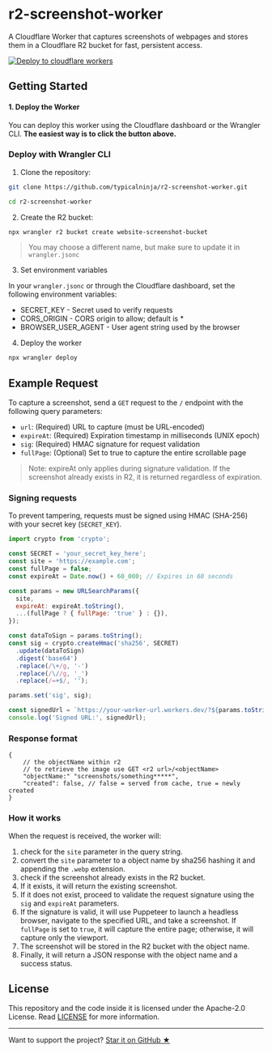 [cloudflare-deploy-url]: https://deploy.workers.cloudflare.com/?url=https://github.com/typicalninja/r2-screenshot-worker

# r2-screenshot-worker

A Cloudflare Worker that captures screenshots of webpages and stores them in a Cloudflare R2 bucket for fast, persistent access.

[![Deploy to cloudflare workers](https://deploy.workers.cloudflare.com/button)](cloudflare-deploy-url)
## Getting Started


#### 1. Deploy the Worker

You can deploy this worker using the Cloudflare dashboard or the Wrangler CLI. **The easiest way is to click the button above.**

### Deploy with Wrangler CLI

1. Clone the repository:

```bash
git clone https://github.com/typicalninja/r2-screenshot-worker.git

cd r2-screenshot-worker
```

2. Create the R2 bucket:


```bash
npx wrangler r2 bucket create website-screenshot-bucket
```
> You may choose a different name, but make sure to update it in `wrangler.jsonc`


3. Set environment variables

In your `wrangler.jsonc` or through the Cloudflare dashboard, set the following environment variables:

- SECRET_KEY - Secret used to verify requests
- CORS_ORIGIN - CORS origin to allow; default is *
- BROWSER_USER_AGENT - User agent string used by the browser


4. Deploy the worker

```bash
npx wrangler deploy
```


## Example Request

To capture a screenshot, send a `GET` request to the `/` endpoint with the following query parameters:

- `url`: (Required) URL to capture (must be URL-encoded)
- `expireAt`: 	(Required) Expiration timestamp in milliseconds (UNIX epoch)
- `sig`: 	(Required) HMAC signature for request validation
- `fullPage`: (Optional) Set to true to capture the entire scrollable page

> Note: expireAt only applies during signature validation. If the screenshot already exists in R2, it is returned regardless of expiration.

### Signing requests

To prevent tampering, requests must be signed using HMAC (SHA-256) with your secret key (`SECRET_KEY`).


```js
import crypto from 'crypto';

const SECRET = 'your_secret_key_here';
const site = 'https://example.com';
const fullPage = false;
const expireAt = Date.now() + 60_000; // Expires in 60 seconds

const params = new URLSearchParams({
  site,
  expireAt: expireAt.toString(),
  ...(fullPage ? { fullPage: 'true' } : {}),
});

const dataToSign = params.toString();
const sig = crypto.createHmac('sha256', SECRET)
  .update(dataToSign)
  .digest('base64')
  .replace(/\+/g, '-')
  .replace(/\//g, '_')
  .replace(/=+$/, '');

params.set('sig', sig);

const signedUrl = `https://your-worker-url.workers.dev/?${params.toString()}`;
console.log('Signed URL:', signedUrl);
```

### Response format

```jsonc
{
    // the objectName within r2
    // to retrieve the image use GET <r2 url>/<objectName>
    "objectName:" "screenshots/something*****",
    "created": false, // false = served from cache, true = newly created
}
```

### How it works

When the request is received, the worker will:
1. check for the `site` parameter in the query string.
2. convert the `site` parameter to a object name by sha256 hashing it and appending the `.webp` extension.
3. check if the screenshot already exists in the R2 bucket.
4. If it exists, it will return the existing screenshot.
5. If it does not exist, proceed to validate the request signature using the `sig` and `expireAt` parameters.
6. If the signature is valid, it will use Puppeteer to launch a headless browser, navigate to the specified URL, and take a screenshot. If `fullPage` is set to `true`, it will capture the entire page; otherwise, it will capture only the viewport.
6. The screenshot will be stored in the R2 bucket with the object name.
7. Finally, it will return a JSON response with the object name and a success status.

## License

This repository and the code inside it is licensed under the Apache-2.0 License. Read [LICENSE](./LICENSE) for more information.

---

Want to support the project? [Star it on GitHub ★](https://github.com/typicalninja/r2-screenshot-worker/stargazers)